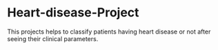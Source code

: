 # Heart-disease-Project
 This projects helps to classify patients having heart disease or not after seeing their clinical parameters.
